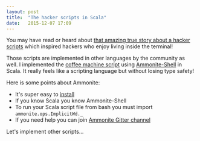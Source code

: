 ```yaml
---
layout: post
title:  "The hacker scripts in Scala"
date:   2015-12-07 17:09
---
```


You may have read or heard about [that amazing true story about a hacker scripts](https://github.com/NARKOZ/hacker-scripts) which inspired hackers who enjoy living inside the terminal!

<!--more-->

Those scripts are implemented in other languages by the community as well. I implemented the [coffee machine script](https://github.com/NARKOZ/hacker-scripts/blob/master/scala/fucking-coffee.scala) using [Ammonite-Shell](http://lihaoyi.github.io/Ammonite/#GettingAmmonite-Shell) in Scala. It really feels like a scripting language but without losing type safety!

Here is some points about Ammonite:

* It's super easy to [install](http://lihaoyi.github.io/Ammonite/#GettingAmmonite-Shell)
* If you know Scala you know Ammonite-Shell
* To run your Scala script file from bash you must import `ammonite.ops.ImplicitWd._`
* If you need help you can join [Ammonite Gitter channel](https://gitter.im/lihaoyi/Ammonite)

Let's implement other scripts...